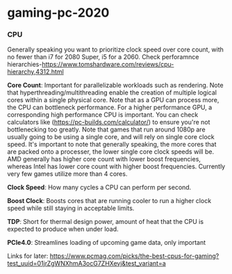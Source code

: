 # gaming-pc-2020

### CPU
Generally speaking you want to prioritize clock speed over core count, with no fewer than i7 for 2080 Super, i5 for a 2060. Check perforamnce hierarchies-https://www.tomshardware.com/reviews/cpu-hierarchy,4312.html

**Core Count**: Important for parallelizable workloads such as rendering. Note that hyperthreading/multithreading enable the creation of multiple logical cores within a single physical core. Note that as a GPU can process more, the CPU can bottleneck performance. For a higher performance GPU, a corresponding high performance CPU is important. You can check calculators like (https://pc-builds.com/calculator/) to ensure you're not bottlenecking too greatly. Note that games that run around 1080p are usually going to be using a single core, and will rely on single core clock speed. It's important to note that generally speaking, the more cores that are packed onto a processer, the lower single core clock speeds will be. AMD generally has higher core count with lower boost frequencies, whereas Intel has lower core count with higher boost frequencies. Currently very few games utilize more than 4 cores. 

**Clock Speed**: How many cycles a CPU can perform per second. 

**Boost Clock**: Boosts cores that are running cooler to run a higher clock speed while still staying in acceptable limits.

**TDP**: Short for thermal design power, amount of heat that the CPU is expected to produce when under load. 

**PCIe4.0**: Streamlines loading of upcoming game data, only important 

Links for later:
https://www.pcmag.com/picks/the-best-cpus-for-gaming?test_uuid=01jrZgWNXhmA3ocG7ZHXevj&test_variant=a
